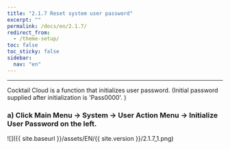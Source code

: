 ```yaml
---
title: "2.1.7 Reset system user password"
excerpt: ""
permalink: /docs/en/2.1.7/
redirect_from:
  - /theme-setup/
toc: false
toc_sticky: false
sidebar:
  nav: "en"
---
```


---

Cocktail Cloud is a function that initializes user password. (Initial password supplied after initialization is 'Pass0000'. )

### a\)  Click Main Menu → System → User Action Menu → Initialize User Password on the left.
![]({{ site.baseurl }}/assets/EN/{{ site.version }}/2.1.7_1.png)
